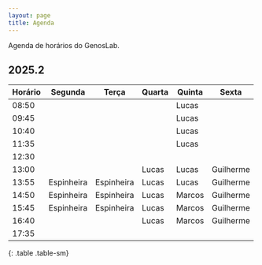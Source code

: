 ```yaml
---
layout: page
title: Agenda
---
```


Agenda de horários do GenosLab.

## 2025.2

| Horário | Segunda    | Terça      | Quarta | Quinta | Sexta     |
|---------|------------|------------|--------|--------|-----------|
| 08:50   |            |            |        | Lucas  |           |
| 09:45   |            |            |        | Lucas  |           |
| 10:40   |            |            |        | Lucas  |           |
| 11:35   |            |            |        | Lucas  |           |
| 12:30   |            |            |        |        |           |
| 13:00   |            |            | Lucas  | Lucas  | Guilherme |
| 13:55   | Espinheira | Espinheira | Lucas  | Lucas  | Guilherme |
| 14:50   | Espinheira | Espinheira | Lucas  | Marcos | Guilherme |
| 15:45   | Espinheira | Espinheira | Lucas  | Marcos | Guilherme |
| 16:40   |            |            | Lucas  | Marcos | Guilherme |
| 17:35   |            |            |        |        |           |
{: .table .table-sm}
